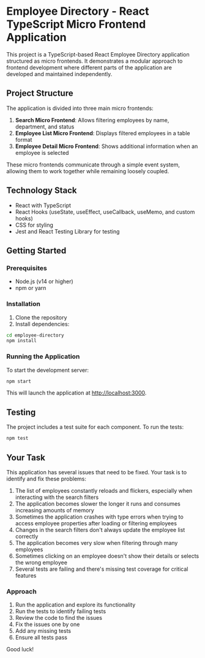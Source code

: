 # Employee Directory - React TypeScript Micro Frontend Application

This project is a TypeScript-based React Employee Directory application structured as micro frontends. It demonstrates a modular approach to frontend development where different parts of the application are developed and maintained independently.

## Project Structure

The application is divided into three main micro frontends:

1. **Search Micro Frontend**: Allows filtering employees by name, department, and status
2. **Employee List Micro Frontend**: Displays filtered employees in a table format
3. **Employee Detail Micro Frontend**: Shows additional information when an employee is selected

These micro frontends communicate through a simple event system, allowing them to work together while remaining loosely coupled.

## Technology Stack

- React with TypeScript
- React Hooks (useState, useEffect, useCallback, useMemo, and custom hooks)
- CSS for styling
- Jest and React Testing Library for testing

## Getting Started

### Prerequisites

- Node.js (v14 or higher)
- npm or yarn

### Installation

1. Clone the repository
2. Install dependencies:

```bash
cd employee-directory
npm install
```

### Running the Application

To start the development server:

```bash
npm start
```

This will launch the application at [http://localhost:3000](http://localhost:3000).

## Testing

The project includes a test suite for each component. To run the tests:

```bash
npm test
```

## Your Task

This application has several issues that need to be fixed. Your task is to identify and fix these problems:

1. The list of employees constantly reloads and flickers, especially when interacting with the search filters
2. The application becomes slower the longer it runs and consumes increasing amounts of memory
3. Sometimes the application crashes with type errors when trying to access employee properties after loading or filtering employees
4. Changes in the search filters don't always update the employee list correctly
5. The application becomes very slow when filtering through many employees
6. Sometimes clicking on an employee doesn't show their details or selects the wrong employee
7. Several tests are failing and there's missing test coverage for critical features

### Approach

1. Run the application and explore its functionality
2. Run the tests to identify failing tests
3. Review the code to find the issues
4. Fix the issues one by one
5. Add any missing tests
6. Ensure all tests pass

Good luck!
